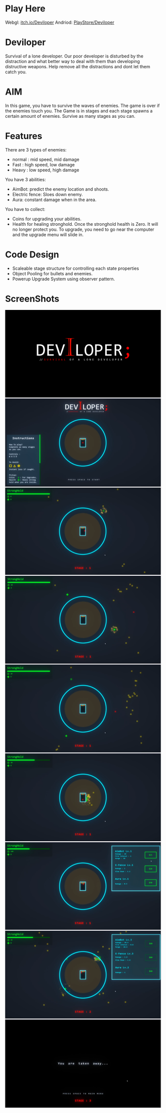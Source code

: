 # Play Here
Webgl: [itch.io/Deviloper](https://adityaajith.itch.io/devilpoer)
Andriod: [PlayStore/Deviloper](https://play.google.com/store/apps/details?id=com.Revity.Deviloper)

# Deviloper
Survival of a lone developer. Our poor developer is disturbed by the distraction and what better way to deal with them than developing distructive weapons. Help remove all the distractions and dont let them catch you. 

# AIM
In this game, you have to survive the waves of enemies. The game is over if the enemies touch you.
The Game is in stages and each stage spawns a certain amount of enemies. Survive as many stages as you can.

# Features
There are 3 types of enemies:
- normal : mid speed, mid damage
- Fast : high speed, low damage
- Heavy : low speed, high damage

You have 3 abilities:
- AimBot: predict the enemy location and shoots.
- Electric fence: Sloes down enemy.
- Aura: constant damage when in the area.

You have to collect:
- Coins for upgrading your abilities.
- Health for healing stronghold.
Once the stronghold health is Zero. It will no longer protect you.
To upgrade, you need to go near the computer and the upgrade menu will slide in.

# Code Design
- Scaleable stage structure for controlling each state properties
- Object Pooling for bullets and enemies.
- Powerup Upgrade System using observer pattern.

# ScreenShots
![ScreenShot](ScreenShots/DeviloperLogo.png)
![ScreenShot](ScreenShots/MainMenu.png)
![ScreenShot](ScreenShots/Gameplay1.png)
![ScreenShot](ScreenShots/Gameplay2.png)
![ScreenShot](ScreenShots/Gameplay3.png)
![ScreenShot](ScreenShots/Gameplay4.png)
![ScreenShot](ScreenShots/Gameplay5.png)
![ScreenShot](ScreenShots/Gameplay6.png)
![ScreenShot](ScreenShots/Gameplay7.png)
